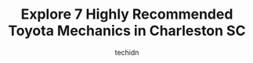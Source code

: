 ---
layout: ampstory
image: https://images.unsplash.com/photo-1596639410350-3b994b89e9b1?ixlib=rb-4.0.3&ixid=MnwxMjA3fDB8MHxwaG90by1wYWdlfHx8fGVufDB8fHx8&auto=format&fit=crop&w=640&h=853&q=80
author: techidn
featured: false
description: For top-quality automotive repairs and maintenance, visit the 7 best Toyota Mechanic in Charleston SC, USA. Their reputation for excellence and their dedication to customer satisfaction make
title: Explore 7 Highly Recommended Toyota Mechanics in Charleston SC
cover:
   title: Explore 7 Highly Recommended Toyota Mechanics in Charleston SC
   subtitle: Rickpate
   background: https://images.unsplash.com/photo-1596639410350-3b994b89e9b1?ixlib=rb-4.0.3&ixid=MnwxMjA3fDB8MHxwaG90by1wYWdlfHx8fGVufDB8fHx8&auto=format&fit=crop&w=640&h=853&q=80

pages: 
 - layout: thirds
   top: <h1>#1 Ottohaus Of Charleston</h1>
   bottom: "<p>This place sets an industry standard for service and expertise. We have taken our vehicle here to be repaired and serviced multiple times and the results are fantastic ev</p>"
   background: https://www.knot35.com/toplist/wp-content/uploads/2023/06/best-toyota-mechanic-1-in-charleston-sc-1685836045.jpeg
   backgroundblur: true
 - layout: thirds
   top: <h1>#2 Charleston Wagen Worx</h1>
   bottom: "<p>1990 Maybank Hwy, Charleston, SC 29412, United States</p>"
   background: https://www.knot35.com/toplist/wp-content/uploads/2023/06/best-toyota-mechanic-2-in-charleston-sc-1685836045.png
   cta:
      link: https://www.knot35.com/toplist/explore-7-highly-recommended-toyota-mechanics-in-charleston-sc/
      text: Explore 7 Highly Recommended Toyota Mechanics in Charleston SC
 - layout: thirds
   top: <h1>#3 EuroPro of Charleston</h1>
   bottom: "<p>1010 Folly Rd, Charleston, SC 29412, United States</p>"
   background: https://www.knot35.com/toplist/wp-content/uploads/2023/06/best-toyota-mechanic-3-in-charleston-sc-1685836047.jpeg
   cta:
      link: https://www.knot35.com/toplist/explore-7-highly-recommended-toyota-mechanics-in-charleston-sc/
      text: Explore 7 Highly Recommended Toyota Mechanics in Charleston SC
 - layout: thirds
   top: <h1>#4 Torres Auto Repair LLC</h1>
   bottom: "<p>544 Stinson Dr, Charleston, SC 29407, United States</p>"
   background: https://images.unsplash.com/photo-1608411404720-c8f0417bcdba?ixlib=rb-4.0.3&ixid=MnwxMjA3fDB8MHxwaG90by1wYWdlfHx8fGVufDB8fHx8&auto=format&fit=crop&w=640&h=853&q=80
   cta:
      link: https://www.knot35.com/toplist/explore-7-highly-recommended-toyota-mechanics-in-charleston-sc/
      text: Explore 7 Highly Recommended Toyota Mechanics in Charleston SC
 - layout: thirds
   top: <h1>#5 Charleston Auto Repair</h1>
   bottom: "<p>2495 Ashley River Rd, Charleston, SC 29414, United States</p>"
   background: https://images.unsplash.com/photo-1604871000636-074fa5117945?ixlib=rb-4.0.3&ixid=MnwxMjA3fDB8MHxwaG90by1wYWdlfHx8fGVufDB8fHx8&auto=format&fit=crop&w=640&h=853&q=80
   cta:
      link: https://www.knot35.com/toplist/explore-7-highly-recommended-toyota-mechanics-in-charleston-sc/
      text: Explore 7 Highly Recommended Toyota Mechanics in Charleston SC
 - layout: thirds
   top: <h1>#6 Richards Automotive Repair</h1>
   bottom: "<p>1025 St Andrews Blvd, Charleston, SC 29407, United States</p>"
   background: https://images.unsplash.com/photo-1489694553447-4c9339da310d?ixlib=rb-4.0.3&ixid=MnwxMjA3fDB8MHxwaG90by1wYWdlfHx8fGVufDB8fHx8&auto=format&fit=crop&w=640&h=853&q=80
   cta:
      link: https://www.knot35.com/toplist/explore-7-highly-recommended-toyota-mechanics-in-charleston-sc/
      text: Explore 7 Highly Recommended Toyota Mechanics in Charleston SC
 - layout: thirds
   top: <h1>#7 Folly Road Auto Repair</h1>
   bottom: "<p>1648 Ave A, Charleston, SC 29412, United States</p>"
   background: https://images.unsplash.com/photo-1540457036297-448b6b99e91c?ixlib=rb-4.0.3&ixid=MnwxMjA3fDB8MHxwaG90by1wYWdlfHx8fGVufDB8fHx8&auto=format&fit=crop&w=640&h=853&q=80
   cta:
      link: https://www.knot35.com/toplist/explore-7-highly-recommended-toyota-mechanics-in-charleston-sc/
      text: Explore 7 Highly Recommended Toyota Mechanics in Charleston SC
 - layout: thirds
   middle: Continue reading...
   background: https://images.unsplash.com/photo-1632260260864-caf7fde5ec36?ixlib=rb-4.0.3&ixid=MnwxMjA3fDB8MHxwaG90by1wYWdlfHx8fGVufDB8fHx8&auto=format&fit=crop&w=640&h=853&q=80
   cta:
      link: https://www.knot35.com/toplist/explore-7-highly-recommended-toyota-mechanics-in-charleston-sc/
      text: Explore 7 Highly Recommended Toyota Mechanics in Charleston SC
      
---